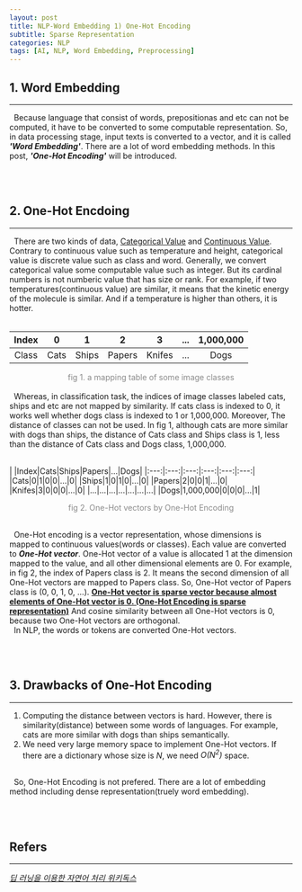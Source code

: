 ```yaml
---
layout: post
title: NLP-Word Embedding 1) One-Hot Encoding
subtitle: Sparse Representation
categories: NLP
tags: [AI, NLP, Word Embedding, Preprocessing]
---
```

## 1. Word Embedding
<hr>
&nbsp;&nbsp;Because language that consist of words, prepositionas and etc can not be computed, it have to be converted to some computable representation. So, in data processing stage, input texts is converted to  a vector, and it is called <i><b>'Word Embedding'</b></i>. There are a lot of word embedding methods. In this post, <b><i>'One-Hot Encoding'</i></b> will be introduced.

<br/><br/>

## 2. One-Hot Encdoing
<hr>
&nbsp;&nbsp;There are two kinds of data, <u>Categorical Value</u> and <u>Continuous Value</u>. Contrary to continuous value such as temperature and height, categorical value is discrete value such as class and word. Generally, we convert categorical value some computable value such as integer. But its cardinal numbers is not numberic value that has size or rank. For example, if two temperatures(continuous value) are similar, it means that the kinetic energy of the molecule is similar. And if a temperature is higher than others, it is hotter.<br/><br/>

|Index|0|1|2|3|...|1,000,000|
|:---:|:---:|:---:|:---:|:---:|:---:|:---:|
|Class|Cats|Ships|Papers|Knifes|...|Dogs|

<center><span style = "opacity:0.5">fig 1. a mapping table of some image classes</span></center><br/>
&nbsp;&nbsp;Whereas, in classification task, the indices of image classes labeled cats, ships and etc are not mapped by similarity. If cats class is indexed to 0, it works well whether dogs class is indexed to 1 or 1,000,000. Moreover, The distance of classes can not be used. In fig 1, although cats are more similar with dogs than ships, the distance of Cats class and Ships class is 1, less than the distance of Cats class and Dogs class, 1,000,000.<br/><br/>

| |Index|Cats|Ships|Papers|...|Dogs|
|:---:|:---:|:---:|:---:|:---:|:---:|
|Cats|0|1|0|0|...|0|
|Ships|1|0|1|0|...|0|
|Papers|2|0|0|1|...|0|
|Knifes|3|0|0|0|...|0|
|...|...|...|...|...|...|...|
|Dogs|1,000,000|0|0|0|...|1|

<center><span style = "opacity:0.5">fig 2. One-Hot vectors by One-Hot Encoding</span></center><br/>

&nbsp;&nbsp;One-Hot encoding is a vector representation, whose dimensions is mapped to continuous values(words or classes). Each value are converted to <i><b>One-Hot vector</b></i>. One-Hot vector of a value is allocated 1 at the dimension mapped to the value, and all other dimensional elements are 0. For example, in fig 2, the index of Papers class is 2. It means the second dimension of all One-Hot vectors are mapped to Papers class. So, One-Hot vector of Papers class is (0, 0, 1, 0, ...). <u><b>One-Hot vector is sparse vector because almost elements of One-Hot vector is 0. (One-Hot Encoding is sparse representation)</b></u> And cosine similarity between all One-Hot vectors is 0, because two One-Hot vectors are orthogonal.<br/>
&nbsp;&nbsp;In NLP, the words or tokens are converted One-Hot vectors.

<br/><br/>

## 3. Drawbacks of One-Hot Encoding
<hr/>

1. Computing the distance between vectors is hard. However, there is similarity(distance) between some words of languages. For example, cats are more similar with dogs than ships semantically.
2. We need very large memory space to implement One-Hot vectors. If there are a dictionary whose size is <i>N</i>, we need <i>O(N<sup>2</sup>)</i> space.

<br/>
&nbsp;&nbsp;So, One-Hot Encoding is not prefered. There are a lot of embedding method including dense representation(truely word embedding).

<br/><br/>

## Refers
<hr>
<a href = "https://wikidocs.net/book/2155"><i>딥 러닝을 이용한 자연어 처리 위키독스</i> </a><br/>